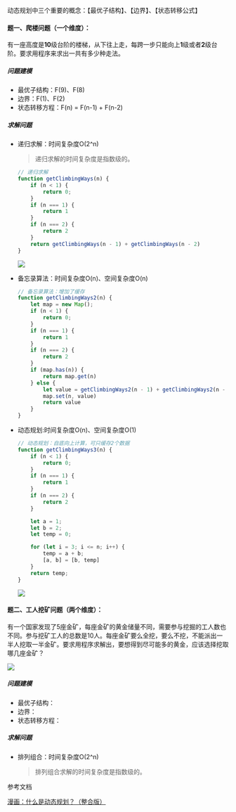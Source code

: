 动态规划中三个重要的概念：【最优子结构】、【边界】、【状态转移公式】

#### **题一、爬楼问题（一个维度）：**

有一座高度是**10**级台阶的楼梯，从下往上走，每跨一步只能向上**1**级或者**2**级台阶。要求用程序来求出一共有多少种走法。

##### 问题建模

- 最优子结构：F(9)、F(8)
- 边界：F(1)、F(2)
- 状态转移方程：F(n) = F(n-1) + F(n-2)

##### 求解问题

- 递归求解：时间复杂度O(2^n)

  > 递归求解的时间复杂度是指数级的。

  ```javascript
  // 递归求解
  function getClimbingWays(n) {
      if (n < 1) {
          return 0;
      }
      if (n === 1) {
          return 1
      }
      if (n === 2) {
          return 2
      }
      return getClimbingWays(n - 1) + getClimbingWays(n - 2)
  }
  ```

  ![](D:\SourceCode\wiki\算法\imgs\动态规划1\爬楼-递归解.jpg)

- 备忘录算法：时间复杂度O(n)、空间复杂度O(n)

  ```javascript
  // 备忘录算法：增加了缓存
  function getClimbingWays2(n) {
      let map = new Map();
      if (n < 1) {
          return 0;
      }
      if (n === 1) {
          return 1
      }
      if (n === 2) {
          return 2
      }
      if (map.has(n)) {
          return map.get(n)
      } else {
          let value = getClimbingWays2(n - 1) + getClimbingWays2(n - 2);
          map.set(n, value)
          return value
      }
  }
  ```

  

- 动态规划:时间复杂度O(n)、空间复杂度O(1)

  ```javascript
  // 动态规划：自底向上计算，可只缓存2个数据
  function getClimbingWays3(n) {
      if (n < 1) {
          return 0;
      }
      if (n === 1) {
          return 1
      }
      if (n === 2) {
          return 2
      }
  
      let a = 1;
      let b = 2;
      let temp = 0;
  
      for (let i = 3; i <= n; i++) {
          temp = a + b;
          [a, b] = [b, temp]
      }
      return temp;
  }
  ```

  ![](D:\SourceCode\wiki\算法\imgs\动态规划1\爬楼-动态规划.png)

#### **题二、工人挖矿问题（两个维度）：**

​	有一个国家发现了5座金矿，每座金矿的黄金储量不同，需要参与挖掘的工人数也不同。参与挖矿工人的总数是10人。每座金矿要么全挖，要么不挖，不能派出一半人挖取一半金矿。要求用程序求解出，要想得到尽可能多的黄金，应该选择挖取哪几座金矿？

![](D:\SourceCode\wiki\算法\imgs\动态规划1\国王和金矿.png)

##### 问题建模

- 最优子结构：
- 边界：
- 状态转移方程：

##### 求解问题

- 排列组合：时间复杂度O(2^n)

  > 排列组合求解的时间复杂度是指数级的。

参考文档

[漫画：什么是动态规划？（整合版） ](https://www.sohu.com/a/149075950_684445)